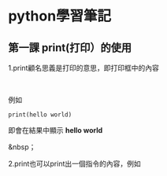 # python學習筆記
## 第一課 print(打印）的使用
1.print顧名思義是打印的意思，即打印框中的內容

&nbsp;

例如
```
print(hello world)
```

  即會在結果中顯示 **hello world**

&nbsp；

2.print也可以print出一個指令的內容，例如
